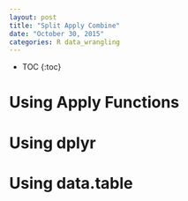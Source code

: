 ```yaml
---
layout: post
title: "Split Apply Combine"
date: "October 30, 2015"
categories: R data_wrangling
---
```


* TOC
{:toc}

# Using Apply Functions

# Using dplyr

# Using data.table
